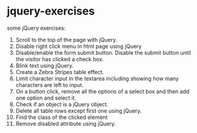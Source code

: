 # jquery-exercises
some jQuery exercises:
1. Scroll to the top of the page with jQuery.
2. Disable right click menu in html page using jQuery
3. Disable/enable the form submit button. Disable the submit button until the visitor has clicked a check box.
4. Blink text using jQuery.
5. Create a Zebra Stripes table effect.
6. Limit character input in the textarea including showing how many characters are left to input. 
7. On a button click, remove all the options of a select box and then add one option and select it.
8. Check if an object is a jQuery object.
9. Delete all table rows except first one using jQuery.
10. Find the class of the clicked element
11. Remove disabled attribute using jQuery.
